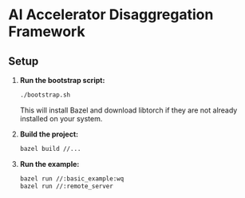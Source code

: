 # AI Accelerator Disaggregation Framework

## Setup

1.  **Run the bootstrap script:**

    ```bash
    ./bootstrap.sh
    ```

    This will install Bazel and download libtorch if they are not already installed on your system.

2.  **Build the project:**

    ```bash
    bazel build //...
    ```

3.  **Run the example:**
    ```bash
    bazel run //:basic_example:wq
    bazel run //:remote_server
    ```

